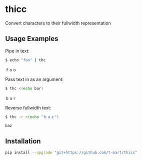 # thicc

Convert characters to their fullwidth representation

## Usage Examples

Pipe in text:
```bash
$ echo "foo" | thc
```
```
ｆｏｏ
```

Pass text in as an argument:
```bash
$ thc <(echo bar)
```
```
ｂａｒ
```

Reverse fullwidth text:
```bash
$ thc -r <(echo "ｂａｚ")
```
```
baz
```

## Installation
```bash
pip install --upgrade "git+https://github.com/t-mart/thicc"
```

